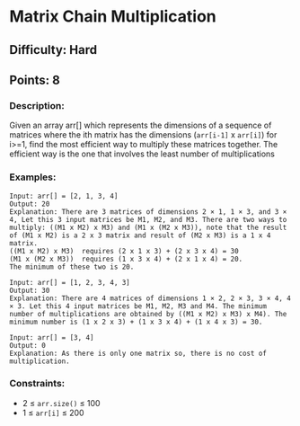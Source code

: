 # Matrix Chain Multiplication
## Difficulty: Hard
## Points: 8
### Description:
Given an array arr[] which represents the dimensions of a sequence of matrices where the ith matrix has the dimensions (`arr[i-1]` x `arr[i]`) for i>=1, find the most efficient way to multiply these matrices together. The efficient way is the one that involves the least number of multiplications

### Examples:
```
Input: arr[] = [2, 1, 3, 4]
Output: 20
Explanation: There are 3 matrices of dimensions 2 × 1, 1 × 3, and 3 × 4, Let this 3 input matrices be M1, M2, and M3. There are two ways to multiply: ((M1 x M2) x M3) and (M1 x (M2 x M3)), note that the result of (M1 x M2) is a 2 x 3 matrix and result of (M2 x M3) is a 1 x 4 matrix. 
((M1 x M2) x M3)  requires (2 x 1 x 3) + (2 x 3 x 4) = 30 
(M1 x (M2 x M3))  requires (1 x 3 x 4) + (2 x 1 x 4) = 20. 
The minimum of these two is 20.
```
```
Input: arr[] = [1, 2, 3, 4, 3]
Output: 30
Explanation: There are 4 matrices of dimensions 1 × 2, 2 × 3, 3 × 4, 4 × 3. Let this 4 input matrices be M1, M2, M3 and M4. The minimum number of multiplications are obtained by ((M1 x M2) x M3) x M4). The minimum number is (1 x 2 x 3) + (1 x 3 x 4) + (1 x 4 x 3) = 30.
```
```
Input: arr[] = [3, 4]
Output: 0
Explanation: As there is only one matrix so, there is no cost of multiplication.
```

### Constraints: 
- 2 ≤ `arr.size()` ≤ 100
- 1 ≤ `arr[i]` ≤ 200